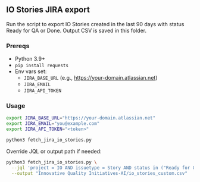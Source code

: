 ## IO Stories JIRA export

Run the script to export IO Stories created in the last 90 days with status Ready for QA or Done. Output CSV is saved in this folder.

### Prereqs
- Python 3.9+
- `pip install requests`
- Env vars set:
  - `JIRA_BASE_URL` (e.g., https://your-domain.atlassian.net)
  - `JIRA_EMAIL`
  - `JIRA_API_TOKEN`

### Usage
```bash
export JIRA_BASE_URL="https://your-domain.atlassian.net"
export JIRA_EMAIL="you@example.com"
export JIRA_API_TOKEN="<token>"

python3 fetch_jira_io_stories.py
```

Override JQL or output path if needed:
```bash
python3 fetch_jira_io_stories.py \
  --jql 'project = IO AND issuetype = Story AND status in ("Ready for QA", Done) AND created >= -90d ORDER BY updated DESC' \
  --output "Innovative Quality Initiatives-AI/io_stories_custom.csv"
```

